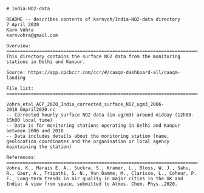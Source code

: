 	# India-NO2-data

	README -- describes contents of karnvoh/India-NO2-data directory
	7 April 2020
	Karn Vohra
	karnvohra@gmail.com

	Overview: 
	============================================================================
	This directory contains the surface NO2 data from the monitoring stations in Delhi and Kanpur.

	Source: https://app.cpcbccr.com/ccr/#/caaqm-dashboard-all/caaqm-landing

	File list:
	============================================================================

	Vohra_etal_ACP_2020_India_corrected_surface_NO2_ugm3_2006-2018_6April2020.nc
  	-- Corrected hourly surface NO2 data (in ug/m3) around midday (12h00-15h00 local time)
  	-- Data is for monitoring stations operating in Delhi and Kanpur between 2006 and 2018
  	-- Data includes details about the monitoring station (name, geolocation coordinates and the organisation or local agency maintaining the station)

	References: 
	============================================================================
	Vohra, K., Marais E. A., Suckra, S., Kramer, L., Bloss, W. J., Sahu, R., Gaur, A., Tripathi, S. N., Van Damme, M., Clarisse, L., Coheur, P. F., Long-term trends in air quality in major cities in the UK and India: A view from space, submitted to Atmos. Chem. Phys.,2020.

